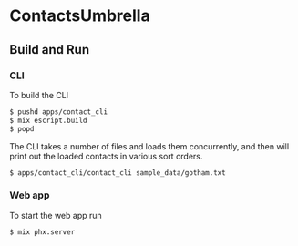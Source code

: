 # ContactsUmbrella

## Build and Run

### CLI

To build the CLI
```bash
$ pushd apps/contact_cli
$ mix escript.build
$ popd
```

The CLI takes a number of files and loads them concurrently,
and then will print out the loaded contacts in various sort
orders.

```
$ apps/contact_cli/contact_cli sample_data/gotham.txt
```

### Web app

To start the web app run

```
$ mix phx.server
```

